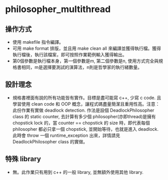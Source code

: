 # philosopher_multithread

## 操作方式

- 使用 makefile 指令編譯。
- 可用 make format 排版，並且用 make clean all 來編譯並獲得執行檔。獲得執行檔後，執行該檔案，即可按照作業範例輸入獲得輸出。
- 第0個參數是執行檔本身，第一個參數是m, 第二個參數是n, 使用方式完全與規格書相同，m是選擇要測試的演算法，n則是哲學家的執行緒數量。

## 設計理念

- 規格書裡面有說的所有功能皆有實作。目標是盡可能寫 c++, 少寫 c code. 且學習使用 clean code 和 OOP 概念，讓程式碼盡量簡潔且重用性高。注意：此份作業有實做 deadlock detection. 作法是設個 DeadlockPhilosopher class 的 static counter, 去計算有多少個 philosopher(亦即thread)是擁有 chopstick lock 的，當 counter == chopstick 的 size 時，即代表每個 philosopher 都必只拿一個 chopstick, 並開始等待，也就是進入 deadlock. 此時會 throw 一個 runtime_exception 出來，詳情請見 DeadlockPhilosopher class 的實做。

## 特殊 library

- 無。此作業只有用到 c++ 的一般 library, 並無額外使用其他 library.
